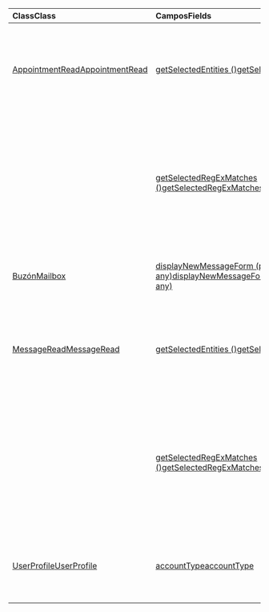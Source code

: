 | <span data-ttu-id="1375d-101">Class</span><span class="sxs-lookup"><span data-stu-id="1375d-101">Class</span></span> | <span data-ttu-id="1375d-102">Campos</span><span class="sxs-lookup"><span data-stu-id="1375d-102">Fields</span></span> | <span data-ttu-id="1375d-103">Descripción</span><span class="sxs-lookup"><span data-stu-id="1375d-103">Description</span></span> |
|:---|:---|:---|
|[<span data-ttu-id="1375d-104">AppointmentRead</span><span class="sxs-lookup"><span data-stu-id="1375d-104">AppointmentRead</span></span>](/javascript/api/outlook/outlook.appointmentread)|[<span data-ttu-id="1375d-105">getSelectedEntities ()</span><span class="sxs-lookup"><span data-stu-id="1375d-105">getSelectedEntities()</span></span>](/javascript/api/outlook/outlook.appointmentread#getselectedentities--)|<span data-ttu-id="1375d-106">Obtiene las entidades que se han detectado en una coincidencia resaltada que un usuario ha seleccionado.</span><span class="sxs-lookup"><span data-stu-id="1375d-106">Gets the entities found in a highlighted match a user has selected.</span></span>|
||[<span data-ttu-id="1375d-107">getSelectedRegExMatches ()</span><span class="sxs-lookup"><span data-stu-id="1375d-107">getSelectedRegExMatches()</span></span>](/javascript/api/outlook/outlook.appointmentread#getselectedregexmatches--)|<span data-ttu-id="1375d-108">Devuelve valores de cadena en una coincidencia resaltada que coinciden con las expresiones regulares definidas en el archivo XML de manifiesto.</span><span class="sxs-lookup"><span data-stu-id="1375d-108">Returns string values in a highlighted match that match the regular expressions defined in the manifest XML file.</span></span>|
|[<span data-ttu-id="1375d-109">Buzón</span><span class="sxs-lookup"><span data-stu-id="1375d-109">Mailbox</span></span>](/javascript/api/outlook/outlook.mailbox)|[<span data-ttu-id="1375d-110">displayNewMessageForm (parámetros: any)</span><span class="sxs-lookup"><span data-stu-id="1375d-110">displayNewMessageForm(parameters: any)</span></span>](/javascript/api/outlook/outlook.mailbox#displaynewmessageform-parameters-)|<span data-ttu-id="1375d-111">Muestra un formulario para crear un mensaje nuevo.</span><span class="sxs-lookup"><span data-stu-id="1375d-111">Displays a form for creating a new message.</span></span>|
|[<span data-ttu-id="1375d-112">MessageRead</span><span class="sxs-lookup"><span data-stu-id="1375d-112">MessageRead</span></span>](/javascript/api/outlook/outlook.messageread)|[<span data-ttu-id="1375d-113">getSelectedEntities ()</span><span class="sxs-lookup"><span data-stu-id="1375d-113">getSelectedEntities()</span></span>](/javascript/api/outlook/outlook.messageread#getselectedentities--)|<span data-ttu-id="1375d-114">Obtiene las entidades que se han detectado en una coincidencia resaltada que un usuario ha seleccionado.</span><span class="sxs-lookup"><span data-stu-id="1375d-114">Gets the entities found in a highlighted match a user has selected.</span></span>|
||[<span data-ttu-id="1375d-115">getSelectedRegExMatches ()</span><span class="sxs-lookup"><span data-stu-id="1375d-115">getSelectedRegExMatches()</span></span>](/javascript/api/outlook/outlook.messageread#getselectedregexmatches--)|<span data-ttu-id="1375d-116">Devuelve valores de cadena en una coincidencia resaltada que coinciden con las expresiones regulares definidas en el archivo XML de manifiesto.</span><span class="sxs-lookup"><span data-stu-id="1375d-116">Returns string values in a highlighted match that match the regular expressions defined in the manifest XML file.</span></span>|
|[<span data-ttu-id="1375d-117">UserProfile</span><span class="sxs-lookup"><span data-stu-id="1375d-117">UserProfile</span></span>](/javascript/api/outlook/outlook.userprofile)|[<span data-ttu-id="1375d-118">accountType</span><span class="sxs-lookup"><span data-stu-id="1375d-118">accountType</span></span>](/javascript/api/outlook/outlook.userprofile#accounttype)|<span data-ttu-id="1375d-119">Obtiene el tipo de cuenta del usuario asociado con el buzón.</span><span class="sxs-lookup"><span data-stu-id="1375d-119">Gets the account type of the user associated with the mailbox.</span></span>|
